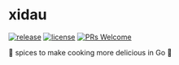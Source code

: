 # xidau

[![release](https://img.shields.io/github/v/release/dundunlabs/xidau)](https://github.com/dundunlabs/xidau/releases)
[![license](https://img.shields.io/github/license/dundunlabs/xidau)](https://github.com/dundunlabs/xidau/blob/main/LICENSE)
[![PRs Welcome](https://img.shields.io/badge/PRs-welcome-brightgreen.svg?style=flat-square)](https://makeapullrequest.com)

🍳 spices to make cooking more delicious in Go 🍳
